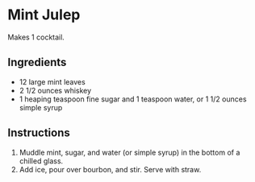 # Mint Julep

Makes 1 cocktail.

## Ingredients

- 12 large mint leaves
- 2 1/2 ounces whiskey
- 1 heaping teaspoon fine sugar and 1 teaspoon water, or 1 1/2 ounces simple syrup

## Instructions

1. Muddle mint, sugar, and water (or simple syrup) in the bottom of a chilled glass.
2. Add ice, pour over bourbon, and stir. Serve with straw.
